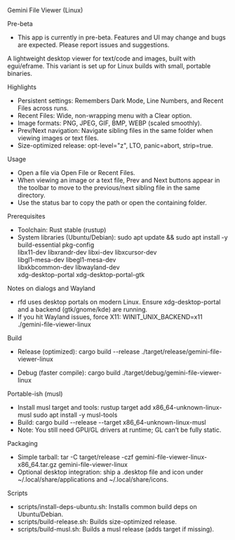 Gemini File Viewer (Linux)

Pre-beta
- This app is currently in pre-beta. Features and UI may change and bugs are expected. Please report issues and suggestions.

A lightweight desktop viewer for text/code and images, built with egui/eframe. This variant is set up for Linux builds with small, portable binaries.

Highlights
- Persistent settings: Remembers Dark Mode, Line Numbers, and Recent Files across runs.
- Recent Files: Wide, non-wrapping menu with a Clear option.
- Image formats: PNG, JPEG, GIF, BMP, WEBP (scaled smoothly).
- Prev/Next navigation: Navigate sibling files in the same folder when viewing images or text files.
- Size-optimized release: opt-level="z", LTO, panic=abort, strip=true.

Usage
- Open a file via Open File or Recent Files.
- When viewing an image or a text file, Prev and Next buttons appear in the toolbar to move to the previous/next sibling file in the same directory.
- Use the status bar to copy the path or open the containing folder.

Prerequisites
- Toolchain: Rust stable (rustup)
- System libraries (Ubuntu/Debian):
  sudo apt update && sudo apt install -y \
    build-essential pkg-config \
    libx11-dev libxrandr-dev libxi-dev libxcursor-dev \
    libgl1-mesa-dev libegl1-mesa-dev \
    libxkbcommon-dev libwayland-dev \
    xdg-desktop-portal xdg-desktop-portal-gtk

Notes on dialogs and Wayland
- rfd uses desktop portals on modern Linux. Ensure xdg-desktop-portal and a backend (gtk/gnome/kde) are running.
- If you hit Wayland issues, force X11: WINIT_UNIX_BACKEND=x11 ./gemini-file-viewer-linux

Build
- Release (optimized):
  cargo build --release
  ./target/release/gemini-file-viewer-linux

- Debug (faster compile):
  cargo build
  ./target/debug/gemini-file-viewer-linux

Portable-ish (musl)
- Install musl target and tools:
  rustup target add x86_64-unknown-linux-musl
  sudo apt install -y musl-tools
- Build:
  cargo build --release --target x86_64-unknown-linux-musl
- Note: You still need GPU/GL drivers at runtime; GL can’t be fully static.

Packaging
- Simple tarball:
  tar -C target/release -czf gemini-file-viewer-linux-x86_64.tar.gz gemini-file-viewer-linux
- Optional desktop integration: ship a .desktop file and icon under ~/.local/share/applications and ~/.local/share/icons.

Scripts
- scripts/install-deps-ubuntu.sh: Installs common build deps on Ubuntu/Debian.
- scripts/build-release.sh: Builds size-optimized release.
- scripts/build-musl.sh: Builds a musl release (adds target if missing).

